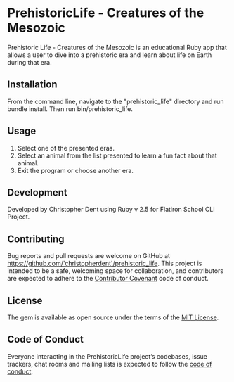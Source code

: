 # PrehistoricLife - Creatures of the Mesozoic

Prehistoric Life - Creatures of the Mesozoic is an educational Ruby app that allows a user to dive into a prehistoric era and learn about life on Earth during that era.  

## Installation

From the command line, navigate to the "prehistoric_life" directory and run bundle install.  Then run bin/prehistoric_life.  

## Usage

1)	Select one of the presented eras.  
2)	Select an animal from the list presented to learn a fun fact about that animal.
3)  Exit the program or choose another era.  

## Development

Developed by Christopher Dent using Ruby v 2.5 for Flatiron School CLI Project.  

## Contributing

Bug reports and pull requests are welcome on GitHub at https://github.com/'christopherdent'/prehistoric_life. This project is intended to be a safe, welcoming space for collaboration, and contributors are expected to adhere to the [Contributor Covenant](http://contributor-covenant.org) code of conduct.

## License

The gem is available as open source under the terms of the [MIT License](https://opensource.org/licenses/MIT).

## Code of Conduct

Everyone interacting in the PrehistoricLife project’s codebases, issue trackers, chat rooms and mailing lists is expected to follow the [code of conduct](https://github.com/'christopherdent'/prehistoric_life/blob/master/CODE_OF_CONDUCT.md).
